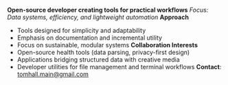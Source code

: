 **Open-source developer creating tools for practical workflows**
*Focus: Data systems, efficiency, and lightweight automation*
**Approach**
- Tools designed for simplicity and adaptability
- Emphasis on documentation and incremental utility
- Focus on sustainable, modular systems
**Collaboration Interests**
- Open-source health tools (data parsing, privacy-first design)
- Applications bridging structured data with creative media
- Developer utilities for file management and terminal workflows
**Contact**: [tomhall.main@gmail.com](mailto:tomhall.main@gmail.com)

<!---
tomhallmain/tomhallmain is a ✨ special ✨ repository because its `README.md` (this file) appears on your GitHub profile.
You can click the Preview link to take a look at your changes.
--->
